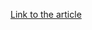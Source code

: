 [Link to the article](https://bleepingcomputer.com/news/security/british-airways-fell-victim-to-card-scraping-attack/)

